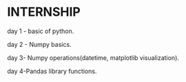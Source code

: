 # INTERNSHIP

day 1 - basic of python.

day 2 - Numpy basics.

day 3- Numpy operations(datetime, matplotlib visualization).

day 4-Pandas library functions.

